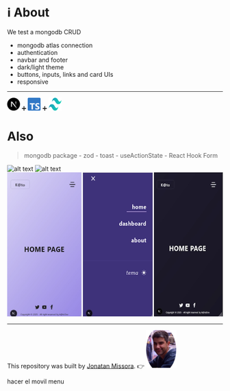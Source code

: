 # ℹ️ About 
We test a mongodb CRUD
  - mongodb atlas connection
  - authentication
  - navbar and footer
  - dark/light theme
  - buttons, inputs, links and card UIs
  - responsive

****************************

<img src="/public/nextjs-icon.svg" alt="nextjs image" width="30px" height="30px" /> ➕ <img src="/public/typescript-icon.svg" alt="typescript image" width="30px" height="30px" /> ➕ <img src="/public/tailwindcss-icon.svg" alt="tailwind image" width="30px" height="30px" /> 


# Also
> mongodb package - zod - toast - useActionState - React Hook Form


![alt text](/public/preview-desktop1.webp "preview image repository")
![alt text](/public/preview-desktop2.webp "preview image repository")
![alt text](/public/preview-mobil.webp "preview image repository")


****************************

This repository was built by [Jonatan Missora](https://github.com/jonatanjmissora).  👉  <img src="/public/avatar.png" width="70px" height="auto" alt="avatar image"/>






hacer el movil menu
